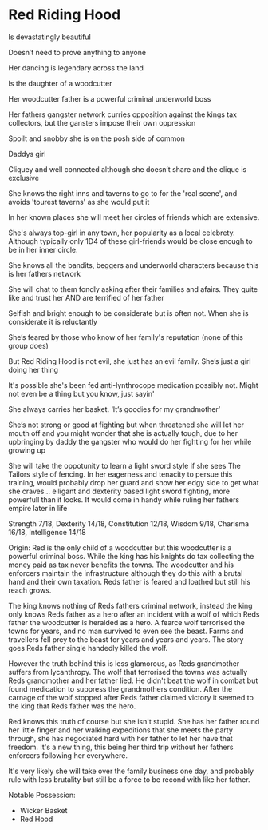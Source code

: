 # Red Riding Hood
Is devastatingly beautiful 

Doesn’t need to prove anything to anyone

Her dancing is legendary across the land

Is the daughter of a woodcutter 

Her woodcutter father is a powerful criminal underworld boss

Her fathers gangster network curries opposition against the kings tax collectors, but the gansters impose their own oppression

Spoilt and snobby she is on the posh side of common

Daddys girl

Cliquey and well connected although she doesn’t share and the clique is exclusive

She knows the right inns and taverns to go to for the 'real scene', and avoids 'tourest taverns' as she would put it

In her known places she will meet her circles of friends which are extensive. 

She's always top-girl in any town, her popularity as a local celebrety. Although typically only 1D4 of these girl-friends would be close enough to be in her inner circle.

She knows all the bandits, beggers and underworld characters because this is her fathers network

She will chat to them fondly asking after their families and afairs. They quite like and trust her AND are terrified of her father

Selfish and bright enough to be considerate but is often not. When she is considerate it is reluctantly 

She’s feared by those who know of her family's reputation (none of this group does)

But Red Riding Hood is not evil, she just has an evil family. She’s just a girl doing her thing

It's possible she's been fed anti-lynthrocope medication possibly not. Might not even be a thing but you know, just sayin'

She always carries her basket. ‘It’s goodies for my grandmother’

She’s not strong or good at fighting but when threatened she will let her mouth off and you might wonder that she is actually tough, due to her upbringing by daddy the gangster who would do her fighting for her while growing up

She will take the oppotunity to learn a light sword style if she sees The Tailors style of fencing. In her eagerness and tenacity to persue this training, would probably drop her guard and show her edgy side to get what she craves... elligant and dexterity based light sword fighting, more powerfull than it looks. It would come in handy while ruling her fathers empire later in life

Strength 7/18, Dexterity 14/18, Constitution 12/18, Wisdom 9/18, Charisma 16/18, Intelligence 14/18


Origin:
Red is the only child of a woodcutter but this woodcutter is a powerful criminal boss. While the king has his knights do tax collecting the money paid as tax never benefits the towns. The woodcutter and his enforcers maintain the infrastructure although they do this with a brutal hand and their own taxation. Reds father is feared and loathed but still his reach grows. 

The king knows nothing of Reds fathers criminal network, instead the king only knows Reds father as a hero after an incident with a wolf of which Reds father the woodcutter is heralded as a hero. A fearce wolf terrorised the towns for years, and no man survived to even see the beast. Farms and travellers fell prey to the beast for years and years and years. The story goes Reds father single handedly killed the wolf. 

However the truth behind this is less glamorous, as Reds grandmother suffers from lycanthropy. The wolf that terrorised the towns was actually Reds grandmother and her father lied. He didn't beat the wolf in combat but found medication to suppress the grandmothers condition. After the carnage of the wolf stopped after Reds father claimed victory it seemed to the king that Reds father was the hero. 

Red knows this truth of course but she isn't stupid. She has her father round her little finger and her walking expeditions that she meets the party through, she has negociated hard with her father to let her have that freedom. It's a new thing, this being her third trip without her fathers enforcers following her everywhere.

It's very likely she will take over the family business one day, and probably rule with less brutality but still be a force to be recond with like her father.

Notable Possession:
- Wicker Basket
- Red Hood

